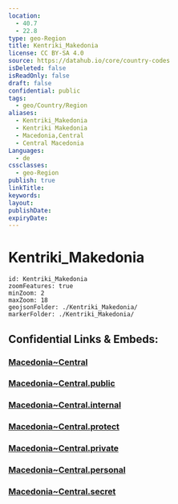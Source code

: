 ```yaml
---
location:
  - 40.7
  - 22.8
type: geo-Region
title: Kentriki_Makedonia
license: CC BY-SA 4.0
source: https://datahub.io/core/country-codes
isDeleted: false
isReadOnly: false
draft: false
confidential: public
tags:
  - geo/Country/Region
aliases:
  - Kentriki_Makedonia
  - Kentriki Makedonia
  - Macedonia,Central
  - Central Macedonia
Languages:
  - de
cssclasses:
  - geo-Region
publish: true
linkTitle:
keywords:
layout:
publishDate:
expiryDate:
---
```


# Kentriki_Makedonia

```leaflet
id: Kentriki_Makedonia
zoomFeatures: true 
minZoom: 2 
maxZoom: 18
geojsonFolder: ./Kentriki_Makedonia/
markerFolder: ./Kentriki_Makedonia/
```


## Confidential Links & Embeds: 

### [Macedonia~Central](/_Standards/Earth/Continent/Europe/Europe~South/Greece/Regions-Greek/Macedonia~Central.md) 

### [Macedonia~Central.public](/_public/Earth/Continent/Europe/Europe~South/Greece/Regions-Greek/Macedonia~Central.public.md) 

### [Macedonia~Central.internal](/_internal/Earth/Continent/Europe/Europe~South/Greece/Regions-Greek/Macedonia~Central.internal.md) 

### [Macedonia~Central.protect](/_protect/Earth/Continent/Europe/Europe~South/Greece/Regions-Greek/Macedonia~Central.protect.md) 

### [Macedonia~Central.private](/_private/Earth/Continent/Europe/Europe~South/Greece/Regions-Greek/Macedonia~Central.private.md) 

### [Macedonia~Central.personal](/_personal/Earth/Continent/Europe/Europe~South/Greece/Regions-Greek/Macedonia~Central.personal.md) 

### [Macedonia~Central.secret](/_secret/Earth/Continent/Europe/Europe~South/Greece/Regions-Greek/Macedonia~Central.secret.md)

